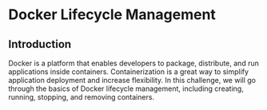 # Docker Lifecycle Management

## Introduction

Docker is a platform that enables developers to package, distribute, and run applications inside containers. Containerization is a great way to simplify application deployment and increase flexibility. In this challenge, we will go through the basics of Docker lifecycle management, including creating, running, stopping, and removing containers.
